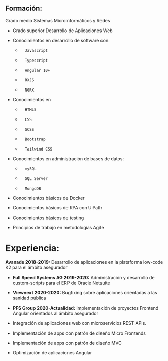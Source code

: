 ﻿

## Formación:

   Grado medio Sistemas Microinformáticos y Redes
    
-   Grado superior Desarrollo de Aplicaciones Web
    
-   Conocimientos en desarrollo de software con:
	-  		Javascript
	-  	 	Typescript
	-  		Angular 10+
	-   	RXJS
	-   	NGRX
    
-   Conocimientos en
	-   	HTML5
	-   	CSS
	-  		SCSS
	-   	Bootstrap
	-   	Tailwind CSS

-   Conocimientos en administración de bases de datos:
	-   	mySQL
	-   	SQL Server
	-   	MongoDB
    
-   Conocimientos básicos de Docker
-   Conocimientos básicos de RPA con UiPath
-   Conocimientos básicos de testing
-   Principios de trabajo en metodologías Agile
    

# Experiencia:

   **Avanade 2018-2019:** Desarrollo de aplicaciones en la plataforma low-code K2 para el ámbito asegurador
    
-   **Full Speed Systems AG 2019-2020:** Administración y desarrollo de custom-scripts para el ERP de Oracle Netsuite
    
-   **Viewnext 2020-2020:** Bugfixing sobre aplicaciones orientadas a las sanidad pública
    
-   **PFS Group 2020-Actualidad:** Implementación de proyectos Frontend Angular orientados al ámbito asegurador
    
-   Integración de aplicaciones web con microservicios REST APIs.
    
-   Implementación de apps con patrón de diseño Micro Frontends
    
-   Implementación de apps con patrón de diseño MVC
    
-   Optimización de aplicaciones Angular